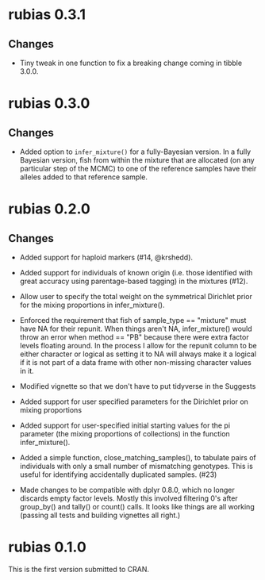 # rubias 0.3.1

## Changes

* Tiny tweak in one function to fix a breaking change coming in tibble 3.0.0.

# rubias 0.3.0

## Changes

* Added option to `infer_mixture()` for a fully-Bayesian version.
In a fully Bayesian version, fish from within
the mixture that are allocated (on any particular step of the MCMC) to one of the reference
samples have their alleles added to that reference sample.


# rubias 0.2.0

## Changes

* Added support for haploid markers (#14, @krshedd).

* Added support for individuals of known origin (i.e. those identified with great accuracy using 
parentage-based tagging) in the mixtures (#12).

* Allow user to specify the total weight on the symmetrical Dirichlet prior for the mixing
proportions in infer_mixture().

* Enforced the requirement that fish of sample_type == "mixture" must have NA for their repunit.
When things aren't NA, infer_mixture() would throw an error when method == "PB" because there 
were extra factor levels floating around.  In the process I allow for the repunit column to be
either character or logical as setting it to NA will always make it a logical if it is not part
of a data frame with other non-missing character values in it.

* Modified vignette so that we don't have to put tidyverse in the Suggests

* Added support for user specified parameters for the Dirichlet prior on mixing proportions

* Added support for user-specified initial starting values for the pi parameter (the mixing proportions of collections)
in the function infer_mixture().

* Added a simple function, close_matching_samples(), to tabulate pairs of
individuals with only a small number of mismatching
genotypes.  This is useful for identifying accidentally duplicated samples. (#23)

* Made changes to be compatible with dplyr 0.8.0, which no longer discards
empty factor levels.  Mostly this involved filtering 0's after group_by() and
tally()  or count() calls.  It looks like things are all working (passing all tests
and building vignettes all right.)



# rubias 0.1.0

This is the first version submitted to CRAN.

